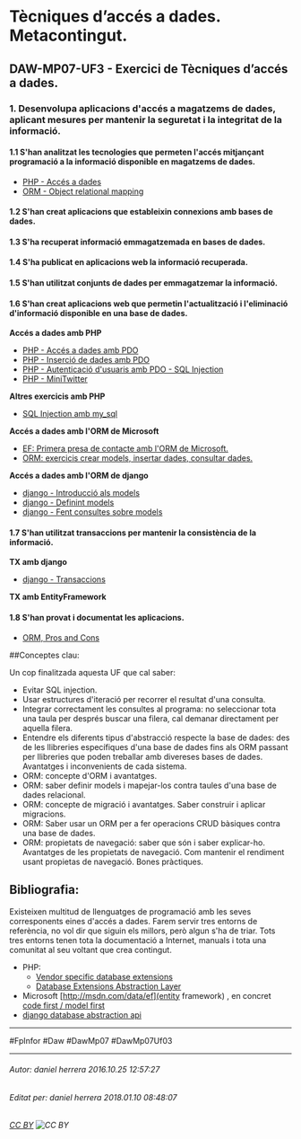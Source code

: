 # Tècniques d’accés a dades. Metacontingut.
## DAW-MP07-UF3 - Exercici de Tècniques d’accés a dades.
### 1. Desenvolupa aplicacions d'accés a magatzems de dades, aplicant mesures per mantenir la seguretat i la integritat de la informació. 
#### 1.1 S'han analitzat les tecnologies que permeten l'accés mitjançant programació a la informació disponible en magatzems de dades.

* [PHP - Accés a dades](/activitats/DAW-MP07/DAW-MP07-UF3/php-acces-a-dades/readme.md)
* [ORM - Object relational mapping](/activitats/DAW-MP07/DAW-MP07-UF3/orm-object-relational-mapping/readme.md)
 
#### 1.2 S'han creat aplicacions que estableixin connexions amb bases de dades. 
#### 1.3 S'ha recuperat informació emmagatzemada en bases de dades.
#### 1.4 S'ha publicat en aplicacions web la informació recuperada. 
#### 1.5 S'han utilitzat conjunts de dades per emmagatzemar la informació.
#### 1.6 S'han creat aplicacions web que permetin l'actualització i l'eliminació d'informació disponible en una base de dades. 

**Accés a dades amb PHP**

* [PHP - Accés a dades amb PDO](/activitats/DAW-MP07/DAW-MP07-UF3/php-acces-a-dades-amb-pdo/readme.md)
* [PHP - Inserció de dades amb PDO](/activitats/DAW-MP07/DAW-MP07-UF3/php-insercio-de-dades-amb-pdo/readme.md)
* [PHP - Autenticació d'usuaris amb PDO - SQL Injection](/activitats/DAW-MP07/DAW-MP07-UF3/php-autenticacio-dusuaris-amb-pdo-sql-injection/readme.md)
* [PHP - MiniTwitter](/activitats/DAW-MP07/DAW-MP07-UF3/acces-a-dades-minitwitter/readme.md)

**Altres exercicis amb PHP**

* [SQL Injection amb my_sql](/activitats/DAW-MP07/DAW-MP07-UF3/sql-injecton-amb-my_sql/readme.md)

**Accés a dades amb l'ORM de Microsoft**

* [EF: Primera presa de contacte amb l'ORM de Microsoft.](/activitats/DAW-MP07/DAW-MP07-UF3/ef-primera-presa-de-contacte-amb-lorm-de-microsoft/readme.md)
* [ORM: exercicis crear models, insertar dades, consultar dades.](/activitats/DAW-MP07/DAW-MP07-UF3/django-exercicis-crear-models-insertar-dades-consultar-dades/readme.md)

**Accés a dades amb l'ORM de django**

* [django - Introducció als models](/activitats/DAW-MP07/DAW-MP07-UF3/django-introduccio-als-models/readme.md)
* [django - Definint models](/activitats/DAW-MP07/DAW-MP07-UF3/django-definint-models/readme.md)
* [django - Fent consultes sobre models](/activitats/DAW-MP07/DAW-MP07-UF3/django-fent-consultes-sobre-models/readme.md)

#### 1.7 S'han utilitzat transaccions per mantenir la consistència de la informació. 

**TX amb django**

* [django - Transaccions](/activitats/DAW-MP07/DAW-MP07-UF3/django-transaccions/readme.md)

**TX amb EntityFramework**


#### 1.8 S'han provat i documentat les aplicacions.

* [ORM, Pros and Cons](/activitats/DAW-MP07/DAW-MP07-UF3/orm-pros-and-cons/readme.md)


##Conceptes clau:

Un cop finalitzada aquesta UF que cal saber:

* Evitar SQL injection.
* Usar estructures d'iteració per recorrer el resultat d'una consulta.
* Integrar correctament les consultes al programa: no seleccionar tota una taula per després buscar una filera, cal demanar directament per aquella filera.
* Entendre els diferents tipus d'abstracció respecte la base de dades: des de les llibreries específiques d'una base de dades fins als ORM passant per llibreries que poden treballar amb divereses bases de dades. Avantatges i inconvenients de cada sistema.
* ORM: concepte d'ORM i avantatges.
* ORM: saber definir models i mapejar-los contra taules d'una base de dades relacional.
* ORM: concepte de migració i avantatges. Saber construir i aplicar migracions.
* ORM: Saber usar un ORM per a fer operacions CRUD bàsiques contra una base de dades.
* ORM: propietats de navegació: saber que són i saber explicar-ho. Avantatges de les propietats de navegació. Com mantenir el rendiment usant propietas de navegació. Bones pràctiques.

## Bibliografia:

Existeixen multitud de llenguatges de programació amb les seves corresponents eines d'accés a dades. Farem servir tres entorns de referència, no vol dir que siguin els millors, però algun s'ha de triar. Tots tres entorns tenen tota la documentació a Internet, manuals i tota una comunitat al seu voltant que crea contingut.

* PHP:
    * [Vendor specific database extensions](http://php.net/manual/en/refs.database.vendors.php)
    * [Database Extensions Abstraction Layer ](http://php.net/manual/en/refs.database.abstract.php)
* Microsoft [http://msdn.com/data/ef](entity framework) , en concret [code first / model first](https://msdn.microsoft.com/en-us/library/jj193542(v=vs.113).aspx)
* [django database abstraction api](https://docs.djangoproject.com/en/2.0/topics/db/queries/)

---

#FpInfor #Daw #DawMp07 #DawMp07Uf03

---

###### Autor: daniel herrera 2016.10.25 12:57:27
###### Editat per: daniel herrera 2018.01.10 08:48:07
###### [CC BY](https://creativecommons.org/licenses/by/4.0/) ![CC BY](https://licensebuttons.net/l/by/3.0/80x15.png)

